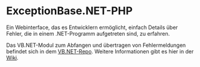 ExceptionBase.NET-PHP
=====================

Ein Webinterface, das es Entwicklern ermöglicht, einfach Details über Fehler, die in einem .NET-Programm aufgetreten sind, zu erfahren.

Das VB.NET-Modul zum Abfangen und übertragen von Fehlermeldungen befindet sich in dem [VB.NET-Repo](ExceptionBase.NET-VB.NET). Weitere Informationen gibt es hier in der [Wiki](ExceptionBase.NET-PHP/wiki).
